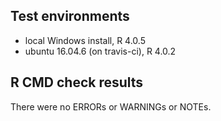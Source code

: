 ## Test environments
* local Windows install, R 4.0.5
* ubuntu 16.04.6 (on travis-ci), R 4.0.2

## R CMD check results
There were no ERRORs or WARNINGs or NOTEs. 

